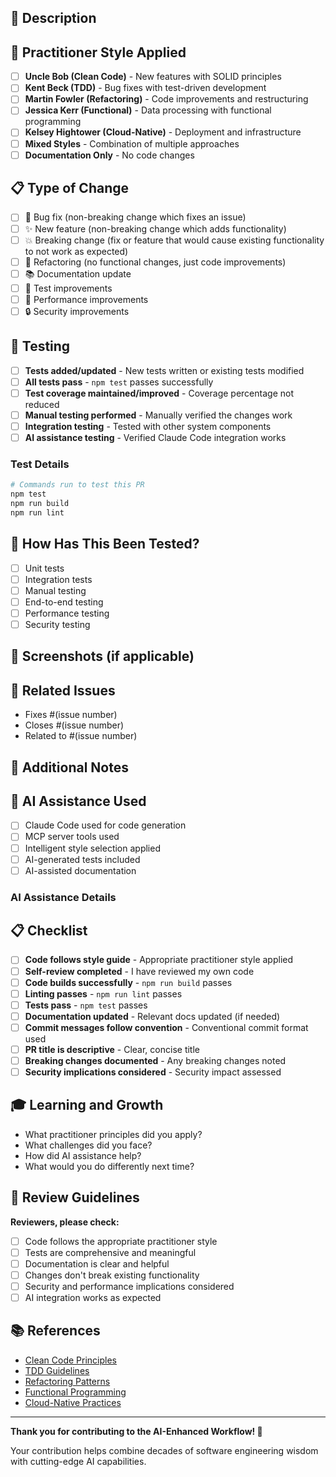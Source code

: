 ## 🎯 Description
<!-- Provide a clear and concise description of what this PR does -->

## 🎨 Practitioner Style Applied
<!-- Check the primary practitioner style applied in this PR -->
- [ ] **Uncle Bob (Clean Code)** - New features with SOLID principles
- [ ] **Kent Beck (TDD)** - Bug fixes with test-driven development
- [ ] **Martin Fowler (Refactoring)** - Code improvements and restructuring
- [ ] **Jessica Kerr (Functional)** - Data processing with functional programming
- [ ] **Kelsey Hightower (Cloud-Native)** - Deployment and infrastructure
- [ ] **Mixed Styles** - Combination of multiple approaches
- [ ] **Documentation Only** - No code changes

## 📋 Type of Change
<!-- Check the type of change this PR introduces -->
- [ ] 🐛 Bug fix (non-breaking change which fixes an issue)
- [ ] ✨ New feature (non-breaking change which adds functionality)
- [ ] 💥 Breaking change (fix or feature that would cause existing functionality to not work as expected)
- [ ] 🔧 Refactoring (no functional changes, just code improvements)
- [ ] 📚 Documentation update
- [ ] 🧪 Test improvements
- [ ] 🚀 Performance improvements
- [ ] 🔒 Security improvements

## 🧪 Testing
<!-- Describe the testing done for this PR -->
- [ ] **Tests added/updated** - New tests written or existing tests modified
- [ ] **All tests pass** - `npm test` passes successfully
- [ ] **Test coverage maintained/improved** - Coverage percentage not reduced
- [ ] **Manual testing performed** - Manually verified the changes work
- [ ] **Integration testing** - Tested with other system components
- [ ] **AI assistance testing** - Verified Claude Code integration works

### Test Details
<!-- Provide details about testing performed -->
```bash
# Commands run to test this PR
npm test
npm run build
npm run lint
```

## 🔄 How Has This Been Tested?
<!-- Describe how you tested your changes -->
- [ ] Unit tests
- [ ] Integration tests
- [ ] Manual testing
- [ ] End-to-end testing
- [ ] Performance testing
- [ ] Security testing

## 📱 Screenshots (if applicable)
<!-- Add screenshots for UI changes -->

## 🔗 Related Issues
<!-- Link to related issues -->
- Fixes #(issue number)
- Closes #(issue number)
- Related to #(issue number)

## 📝 Additional Notes
<!-- Any additional notes for reviewers -->

## 🤖 AI Assistance Used
<!-- Describe how AI tools helped with this contribution -->
- [ ] Claude Code used for code generation
- [ ] MCP server tools used
- [ ] Intelligent style selection applied
- [ ] AI-generated tests included
- [ ] AI-assisted documentation

### AI Assistance Details
<!-- Provide details about AI assistance -->

## 📋 Checklist
<!-- Ensure all items are completed before requesting review -->
- [ ] **Code follows style guide** - Appropriate practitioner style applied
- [ ] **Self-review completed** - I have reviewed my own code
- [ ] **Code builds successfully** - `npm run build` passes
- [ ] **Linting passes** - `npm run lint` passes
- [ ] **Tests pass** - `npm test` passes
- [ ] **Documentation updated** - Relevant docs updated (if needed)
- [ ] **Commit messages follow convention** - Conventional commit format used
- [ ] **PR title is descriptive** - Clear, concise title
- [ ] **Breaking changes documented** - Any breaking changes noted
- [ ] **Security implications considered** - Security impact assessed

## 🎓 Learning and Growth
<!-- Optional: Share what you learned working on this PR -->
- What practitioner principles did you apply?
- What challenges did you face?
- How did AI assistance help?
- What would you do differently next time?

## 👥 Review Guidelines
<!-- For reviewers -->
**Reviewers, please check:**
- [ ] Code follows the appropriate practitioner style
- [ ] Tests are comprehensive and meaningful
- [ ] Documentation is clear and helpful
- [ ] Changes don't break existing functionality
- [ ] Security and performance implications considered
- [ ] AI integration works as expected

## 📚 References
<!-- Any references used -->
- [Clean Code Principles](/.claude/rules/uncle-bob-style.md)
- [TDD Guidelines](/.claude/rules/kent-beck-style.md)
- [Refactoring Patterns](/.claude/rules/fowler-style.md)
- [Functional Programming](/.claude/rules/jessica-kerr-style.md)
- [Cloud-Native Practices](/.claude/rules/kelsey-style.md)

---

**Thank you for contributing to the AI-Enhanced Workflow! 🚀**

Your contribution helps combine decades of software engineering wisdom with cutting-edge AI capabilities.
